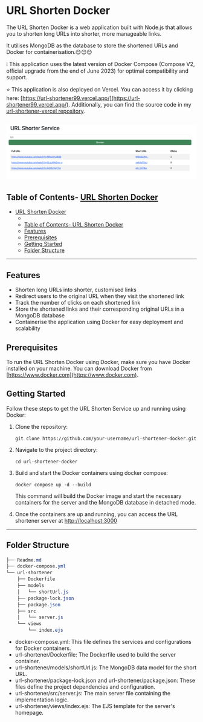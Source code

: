 <!-- Heading -->

# URL Shorten Docker

The URL Shorten Docker is a web application built with Node.js that allows you to shorten long URLs into shorter, more manageable links.

It utilises MongoDB as the database to store the shortened URLs and Docker for containerisation.:blush::blush::blush:

:information_source: This application uses the latest version of Docker Compose (Compose V2, official upgrade from the end of June 2023) for optimal compatibility and support.

:star: This application is also deployed on Vercel. You can access it by clicking here: [https://url-shortener99.vercel.app/](https://url-shortener99.vercel.app/). Additionally, you can find the source code in my [url-shortener-vercel repository](https://github.com/PatriciaHuang99/url-shortener-vercel).

## ![Alt screenshot](images/Screenshot.png "Optional Title")

## Table of Contents- [URL Shorten Docker](#url-shorten-docker)

- [URL Shorten Docker](#url-shorten-docker)
  - [](#)
  - [Table of Contents- URL Shorten Docker](#table-of-contents--url-shorten-docker)
  - [Features](#features)
  - [Prerequisites](#prerequisites)
  - [Getting Started](#getting-started)
  - [Folder Structure](#folder-structure)

---

## Features

- Shorten long URLs into shorter, customised links
- Redirect users to the original URL when they visit the shortened link
- Track the number of clicks on each shortened link
- Store the shortened links and their corresponding original URLs in a MongoDB database
- Containerise the application using Docker for easy deployment and scalability

## Prerequisites

To run the URL Shorten Docker using Docker, make sure you have Docker installed on your machine. You can download Docker from [https://www.docker.com](https://www.docker.com).

## Getting Started

Follow these steps to get the URL Shorten Service up and running using Docker:

1. Clone the repository:

   ```shell
   git clone https://github.com/your-username/url-shortener-docker.git

   ```

2. Navigate to the project directory:

   ```shell
   cd url-shortener-docker

   ```

3. Build and start the Docker containers using docker compose:

   ```shell
   docker compose up -d --build

   ```

   This command will build the Docker image and start the necessary containers for the server and the MongoDB database in detached mode.

4. Once the containers are up and running, you can access the URL shortener server at [http://localhost:3000](http://localhost:3000)

---

## Folder Structure

```css
├── Readme.md
├── docker-compose.yml
└── url-shortener
    ├── Dockerfile
    ├── models
    │   └── shortUrl.js
    ├── package-lock.json
    ├── package.json
    ├── src
    │   └── server.js
    └── views
        └── index.ejs
```

- docker-compose.yml: This file defines the services and configurations for Docker containers.
- url-shortener/Dockerfile: The Dockerfile used to build the server container.
- url-shortener/models/shortUrl.js: The MongoDB data model for the short URL.
- url-shortener/package-lock.json and url-shortener/package.json: These files define the project dependencies and configuration.
- url-shortener/src/server.js: The main server file containing the implementation logic.
- url-shortener/views/index.ejs: The EJS template for the server's homepage.
